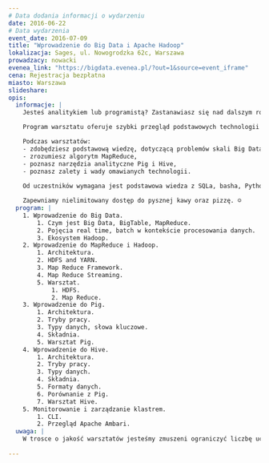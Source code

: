 ```yaml
---
# Data dodania informacji o wydarzeniu
date: 2016-06-22
# Data wydarzenia
event_date: 2016-07-09
title: "Wprowadzenie do Big Data i Apache Hadoop"
lokalizacja: Sages, ul. Nowogrodzka 62c, Warszawa
prowadzacy: nowacki
evenea_link: "https://bigdata.evenea.pl/?out=1&source=event_iframe"
cena: Rejestracja bezpłatna
miasto: Warszawa
slideshare:
opis:
  informacje: |
    Jesteś analitykiem lub programistą? Zastanawiasz się nad dalszym rozwojem w kierunku Big Data? Zrób pierwszy krok w kierunku poznania technologii Big Data i weź udział w jednodniowych warsztatach z jednym z wykładowców **nowego kierunku studiów podyplomowych Politechniki Warszawskiej** [Big Data - przetwarzanie i analiza dużych zbiorów danych!](http://datascience.ii.pw.edu.pl/bigdata.html )

    Program warsztatu oferuje szybki przegląd podstawowych technologii z ekosystemu Apache Hadoop. Oprócz prezentacji, dla uczestników jest przygotowany warsztat, gdzie w praktyce będą mieli okazję samodzielnie eksplorować zbiory danych.

    Podczas warsztatów:           
    - zdobędziesz podstawową wiedzę, dotyczącą problemów skali Big Data,
    - zrozumiesz algorytm MapReduce,
    - poznasz narzędzia analityczne Pig i Hive,
    - poznasz zalety i wady omawianych technologii.
                        
    Od uczestników wymagana jest podstawowa wiedza z SQLa, basha, Pythona (lub innego języka skryptowego) oraz Javy. Uczestnicy w trakcie zajęć korzystają z własnego sprzętu (wymagany komputer z min. 6GB RAM i procesorem Intel i5 lub nowszym/podobnym).

    Zapewniamy nielimitowany dostęp do pysznej kawy oraz pizzę. ☺
  program: |
    1. Wprowadzenie do Big Data.
        1. Czym jest Big Data, BigTable, MapReduce.
        2. Pojęcia real time, batch w kontekście procesowania danych.
        3. Ekosystem Hadoop.
    2. Wprowadzenie do MapReduce i Hadoop.
        1. Architektura.
        2. HDFS and YARN.
        3. Map Reduce Framework.
        4. Map Reduce Streaming.
        5. Warsztat.
            1. HDFS.
            2. Map Reduce.
    3. Wprowadzenie do Pig.
        1. Architektura.
        2. Tryby pracy.           
        3. Typy danych, słowa kluczowe.
        4. Składnia.            
        5. Warsztat Pig.
    4. Wprowadzenie do Hive.
        1. Architektura.
        2. Tryby pracy.
        3. Typy danych.
        4. Składnia.
        5. Formaty danych.
        6. Porównanie z Pig.
        7. Warsztat Hive.
    5. Monitorowanie i zarządzanie klastrem.  
        1. CLI.
        2. Przegląd Apache Ambari.
  uwaga: |
    W trosce o jakość warsztatów jesteśmy zmuszeni ograniczyć liczbę uczestników.**Kwalifikacja odbywa się na podstawie odpowiedzi udzielonych w formularzu zgłoszeniowym oraz - w dalszym kroku - kolejności zgłoszeń.** Potwierdzenie udziału w warsztatach wraz z instrukcją przygotowania środowiska otrzymasz najpóźniej na 7 dni przed planowaną datą wydarzenia.
    
---
```


